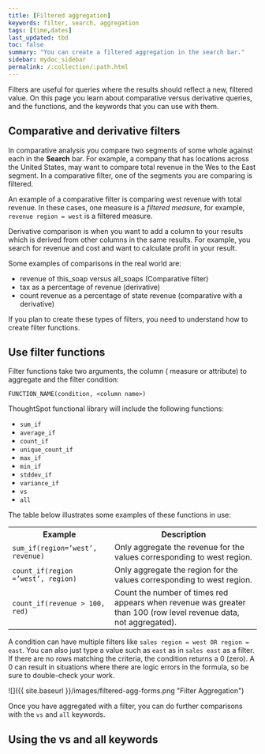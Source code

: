 ```yaml
---
title: [Filtered aggregation]
keywords: filter, search, aggregation
tags: [time,dates]
last_updated: tbd
toc: false
summary: "You can create a filtered aggregation in the search bar."
sidebar: mydoc_sidebar
permalink: /:collection/:path.html
---
```


Filters are useful for queries where the results should reflect a new, filtered
value. On this page you learn about comparative versus derivative queries, and
the functions, and the keywords that you can use with them.

## Comparative and derivative filters

In comparative analysis you compare two segments of some whole against each in
the **Search** bar. For example, a company that has locations across the United
States, may want to compare total revenue in the Wes to the East segment. In a
comparative filter, one of the segments you are comparing is filtered.

An example of a comparative filter is comparing west revenue with total revenue.
In these cases, one measure is a _filtered measure_, for example, `revenue
region = west` is a filtered measure.

Derivative comparison is when you want to add a column to your results which is
derived from other columns in the same results. For example, you search for
revenue and cost and want to calculate profit in your result.

Some examples of comparisons in the real world are:

* revenue of this_soap versus all_soaps (Comparative filter)
* tax as a percentage of revenue (derivative)
* count revenue as a percentage of state revenue (comparative with a derivative)

If you plan to create these types of filters, you need to understand how to
create filter functions.

## Use filter functions

Filter functions take two arguments, the column ( measure or attribute) to
aggregate and the filter condition:

```
FUNCTION_NAME(condition, <column name>)
```

ThoughtSpot functional library will include the following functions:

* `sum_if`
* `average_if`
* `count_if`
* `unique_count_if`
* `max_if`
* `min_if`
* `stddev_if`
* `variance_if`
* `vs`
* `all`

The table below illustrates some examples of these functions in use:

<table>
  <tr>
    <th>Example</th>
    <th>Description</th>
  </tr>
  <tr>
    <td><code>sum_if(region=’west’, revenue)</code></td>
    <td>Only aggregate the revenue for the values corresponding to west region.</td>
  </tr>
  <tr>
    <td><code>count_if(region =’west’, region)</code></td>
    <td>Only aggregate the region for the values corresponding to west region.</td>
  </tr>
  <tr>
    <td><code>count_if(revenue > 100, red)</code></td>
    <td>Count the number of times red appears when revenue was greater than 100 (row level revenue data, not aggregated).</td>
  </tr>
</table>

A condition can have multiple filters like `sales region = west OR region = east`. You
can also just type a value such as `east` as in `sales east` as a filter. If
there are no rows matching the criteria, the condition returns a 0 (zero). A 0
can result in situations where there are logic errors in the formula, so be sure
to double-check your work.

![]({{ site.baseurl }}/images/filtered-agg-forms.png "Filter Aggregation")

Once you have aggregated with a filter, you can do further comparisons with the `vs` and `all` keywords.

## Using the vs and all keywords
